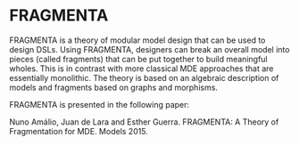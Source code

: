 # FRAGMENTA
FRAGMENTA is a theory of modular model design that can be used to design DSLs. Using FRAGMENTA, designers can break an overall model into pieces (called fragments) that can be put together to build meaningful wholes. This is in contrast with more classical MDE approaches that are essentially monolithic. The theory is based on an algebraic description of models and fragments based on graphs and morphisms.

FRAGMENTA is presented in the following paper:

Nuno Amálio, Juan de Lara and Esther Guerra. FRAGMENTA: A Theory of Fragmentation for MDE. Models 2015.


